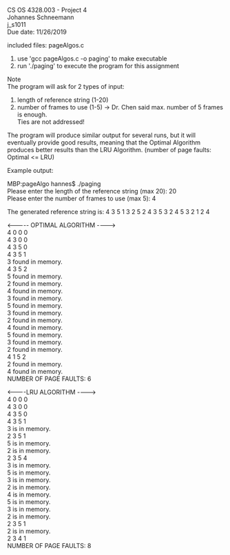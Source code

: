 CS OS 4328.003 - Project 4  
Johannes Schneemann  
j_s1011  
Due date: 11/26/2019  


included files:    pageAlgos.c  
1. use 'gcc pageAlgos.c -o paging' to make executable
2. run './paging' to execute the program for this assignment

Note  
The program will ask for 2 types of input:
1. length of reference string (1-20)
2. number of frames to use (1-5) -> Dr. Chen said max. number of 5 frames is enough.  
Ties are not addressed!

The program will produce similar output for several runs,
but it will eventually provide good results, meaning that
the Optimal Algorithm produces better results than the LRU Algorithm.
(number of page faults: Optimal <= LRU)

Example output:

MBP:pageAlgo hannes$ ./paging   
Please enter the length of the reference string (max 20): 20  
Please enter the number of frames to use (max 5): 4

The generated reference string is:
4 3 5 1 3 2 5 2 4 3 5 3 2 4 5 3 2 1 2 4

<----- OPTIMAL ALGORITHM ---->  
4 0 0 0  
4 3 0 0  
4 3 5 0  
4 3 5 1  
3 found in memory.  
4 3 5 2    
5 found in memory.  
2 found in memory.  
4 found in memory.  
3 found in memory.  
5 found in memory.  
3 found in memory.  
2 found in memory.  
4 found in memory.  
5 found in memory.  
3 found in memory.  
2 found in memory.  
4 1 5 2  
2 found in memory.  
4 found in memory.  
NUMBER OF PAGE FAULTS: 6  

<----LRU ALGORITHM ---->  
4 0 0 0  
4 3 0 0  
4 3 5 0  
4 3 5 1  
3 is in memory.  
2 3 5 1  
5 is in memory.  
2 is in memory.  
2 3 5 4  
3 is in memory.  
5 is in memory.  
3 is in memory.  
2 is in memory.  
4 is in memory.  
5 is in memory.   
3 is in memory.  
2 is in memory.  
2 3 5 1  
2 is in memory.  
2 3 4 1  
NUMBER OF PAGE FAULTS: 8  
  